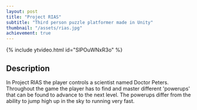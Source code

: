 ```yaml
---
layout: post
title: "Project RIAS"
subtitle: "Third person puzzle platformer made in Unity"
thumbnail: "/assets/rias.jpg"
achievement: true
---
```


{% include ytvideo.html id="SlPOuWNxR3o" %}

## Description

In Project RIAS the player controls a scientist named Doctor Peters. Throughout the game the player has to find and master different 'powerups' that can be found to advance to the next level. The powerups differ from the ability to jump high up in the sky to running very fast.
